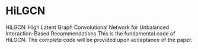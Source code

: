 # HiLGCN
HiLGCN: High Latent Graph Convolutional Network for Unbalanced Interaction-Based Recommendations
This is the fundamental code of HiLGCN. The complete code will be provided upon acceptance of the paper.
